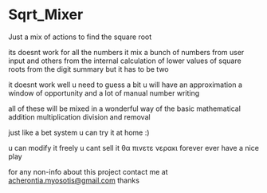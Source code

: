 # Sqrt_Mixer
Just a mix of actions to find the square root

its doesnt work for all the numbers
it mix a bunch of numbers
from user input and 
others from the internal calculation
of lower values of square roots from 
the digit summary but it has to be two 

it doesnt work well
u need to guess a bit
u will have an approximation 
a window of opportunity 
and a lot of manual number writing

all of these will be mixed in a wonderful 
way of the basic mathematical addition multiplication division and removal

just like a bet system 
u can try it at home :)

u can modify it freely 
u cant sell it θα πινετε νερακι forever ever 
have a nice play

for any non-info about this project 
contact me at acherontia.myosotis@gmail.com
thanks
